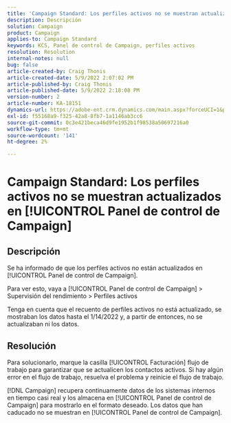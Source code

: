 ```yaml
---
title: 'Campaign Standard: Los perfiles activos no se muestran actualizados en [!UICONTROL Panel de control de Campaign]'
description: Descripción
solution: Campaign
product: Campaign
applies-to: Campaign Standard
keywords: KCS, Panel de control de Campaign, perfiles activos
resolution: Resolution
internal-notes: null
bug: false
article-created-by: Craig Thonis
article-created-date: 5/9/2022 2:07:02 PM
article-published-by: Craig Thonis
article-published-date: 5/9/2022 2:18:08 PM
version-number: 2
article-number: KA-18151
dynamics-url: https://adobe-ent.crm.dynamics.com/main.aspx?forceUCI=1&pagetype=entityrecord&etn=knowledgearticle&id=3f406c4a-a1cf-ec11-a7b5-00224809c196
exl-id: f55168a9-f325-42a8-8fb7-1a1146ab3cc6
source-git-commit: 0c3e421beca46d9fe1952b1f98538a50697216a0
workflow-type: tm+mt
source-wordcount: '141'
ht-degree: 2%

---
```


# Campaign Standard: Los perfiles activos no se muestran actualizados en [!UICONTROL Panel de control de Campaign]

## Descripción


Se ha informado de que los perfiles activos no están actualizados en [!UICONTROL Panel de control de Campaign].

Para ver esto, vaya a [!UICONTROL Panel de control de Campaign] > Supervisión del rendimiento > Perfiles activos

Tenga en cuenta que el recuento de perfiles activos no está actualizado, se mostraban los datos hasta el 1/14/2022 y, a partir de entonces, no se actualizaban ni los datos.


## Resolución


Para solucionarlo, marque la casilla [!UICONTROL Facturación] flujo de trabajo para garantizar que se actualicen los contactos activos. Si hay algún error en el flujo de trabajo, resuelva el problema y reinicie el flujo de trabajo.

[!DNL Campaign] recupera continuamente datos de los sistemas internos en tiempo casi real y los almacena en [!UICONTROL Panel de control de Campaign] para mostrarlo en el formato deseado. Los datos que han caducado no se muestran en [!UICONTROL Panel de control de Campaign].
